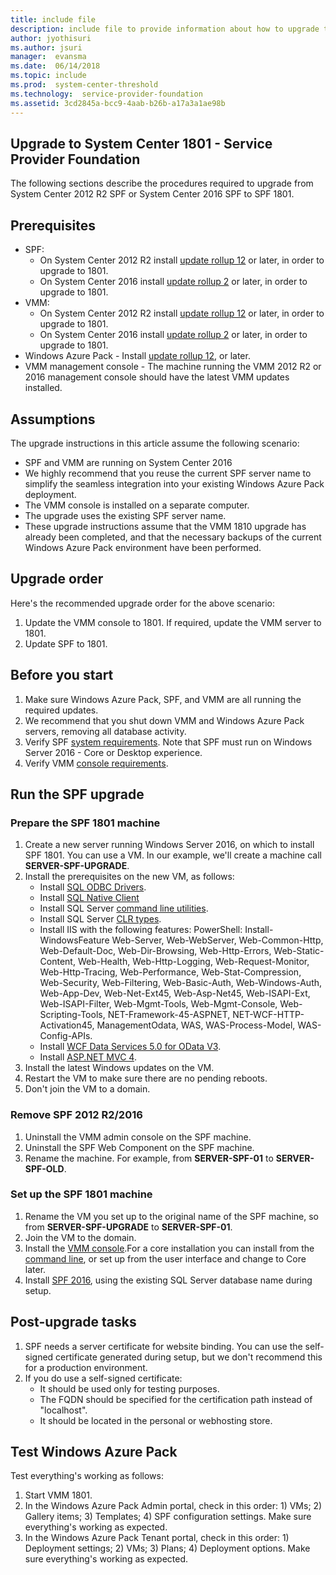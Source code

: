```yaml
---
title: include file
description: include file to provide information about how to upgrade to System Center Service Provider Foundation (SPF) 1801 from a previous version.
author: jyothisuri
ms.author: jsuri
manager:  evansma
ms.date:  06/14/2018
ms.topic: include
ms.prod:  system-center-threshold
ms.technology:  service-provider-foundation
ms.assetid: 3cd2845a-bcc9-4aab-b26b-a17a3a1ae98b
---
```


## Upgrade to System Center 1801 -  Service Provider Foundation

The following sections describe the procedures required to upgrade from System Center 2012 R2 SPF or System Center 2016 SPF to SPF 1801.

## Prerequisites

- SPF:
    - On System Center 2012 R2 install [update rollup 12](https://support.microsoft.com/help/3209618/update-rollup-12-for-system-center-2012-r2-orchestrator-service-provid) or later, in order to upgrade to 1801.
    - On System Center 2016 install [update rollup 2](https://support.microsoft.com/help/3209598/update-rollup-2-for-system-center-2016-orchestrator-service-provider-f) or later, in order to upgrade to 1801.
- VMM:
    -  On System Center 2012 R2 install [update rollup 12](https://support.microsoft.com/help/3209585/update-rollup-12-for-system-center-2012-r2-virtual-machine-manager) or later, in order to upgrade to 1801.
    - On System Center 2016 install [update rollup 2](https://support.microsoft.com/help/3209586/update-rollup-2-for-system-center-2016-virtual-machine-manager) or later, in order to upgrade to 1801.
- Windows Azure Pack - Install [update rollup 12](https://support.microsoft.com/help/4043909/update-rollup-12-for-windows-azure-pack), or later.
- VMM management console - The machine running the VMM 2012 R2 or 2016 management console should have the latest VMM updates installed.


## Assumptions
The upgrade instructions in this article assume the following scenario:

- SPF and VMM are running on System Center 2016
- We highly recommend that you reuse the current SPF server name to simplify the seamless integration into your existing Windows Azure Pack deployment.
- The VMM console is installed on a separate computer.
- The upgrade uses the existing SPF server name.
- These upgrade instructions assume that the VMM 1810 upgrade has already been completed, and that the necessary backups of the current Windows Azure Pack environment have been performed.

## Upgrade order

Here's the recommended upgrade order for the above scenario:

1. Update the VMM console to 1801. If required, update the VMM server to 1801.
2. Update SPF to 1801.


## Before you start

1. Make sure Windows Azure Pack, SPF, and VMM are all running the required updates.
2. We recommend that you shut down VMM and Windows Azure Pack servers, removing all database activity.
3. Verify SPF [system requirements](../spf/system-requirements-spf.md?preserve-view=true&view=sc-spf-1801). Note that SPF must run on Windows Server 2016 - Core or Desktop experience.
4. Verify VMM [console requirements](../vmm/system-requirements.md?preserve-view=true&view=sc-vmm-1801#vmm-console-operating-system).


## Run the SPF upgrade

### Prepare the SPF 1801 machine

1. Create a new server running Windows Server 2016, on which to install SPF 1801. You can use a VM. In our example, we'll create a machine call **SERVER-SPF-UPGRADE**.
2. Install the prerequisites on the new VM, as follows:
    - Install [SQL ODBC Drivers](https://www.microsoft.com/download/details.aspx?id=36434).
    - Install [SQL Native Client](https://www.microsoft.com/download/details.aspx?id=50402)
    - Install SQL Server [command line utilities](https://www.microsoft.com/download/details.aspx?id=53591).
    - Install SQL Server [CLR types](https://www.microsoft.com/download/details.aspx?id=42295).
    - Install IIS with the following features: PowerShell: Install-WindowsFeature Web-Server, Web-WebServer, Web-Common-Http, Web-Default-Doc, Web-Dir-Browsing, Web-Http-Errors, Web-Static-Content, Web-Health, Web-Http-Logging, Web-Request-Monitor, Web-Http-Tracing, Web-Performance, Web-Stat-Compression, Web-Security, Web-Filtering, Web-Basic-Auth, Web-Windows-Auth, Web-App-Dev, Web-Net-Ext45, Web-Asp-Net45, Web-ISAPI-Ext, Web-ISAPI-Filter, Web-Mgmt-Tools, Web-Mgmt-Console, Web-Scripting-Tools, NET-Framework-45-ASPNET, NET-WCF-HTTP-Activation45, ManagementOdata, WAS, WAS-Process-Model, WAS-Config-APIs.
    - Install [WCF Data Services 5.0 for OData V3](https://www.microsoft.com/download/details.aspx?id=29306).
    - Install [ASP.NET MVC 4](https://www.microsoft.com/download/details.aspx?id=30683).
3. Install the latest Windows updates on the VM.
4. Restart the VM to make sure there are no pending reboots.
5. Don't join the VM to a domain.

### Remove SPF 2012 R2/2016

1. Uninstall the VMM admin console on the SPF machine.
2. Uninstall the SPF Web Component on the SPF machine.
3. Rename the machine. For example, from **SERVER-SPF-01** to **SERVER-SPF-OLD**.

### Set up the SPF 1801 machine

1. Rename the VM you set up to the original name of the SPF  machine, so from **SERVER-SPF-UPGRADE** to **SERVER-SPF-01**.
2. Join the VM to the domain.
3. Install the [VMM console](../vmm/install-console.md?preserve-view=true&view=sc-vmm-1801).For a core installation you can install from the [command line](../vmm/install-console.md?preserve-view=true&view=sc-vmm-2016#install-the-console-from-the-command-prompt), or set up from the user interface and change to Core later.
4. Install [SPF 2016](../spf/deploy-spf.md?preserve-view=true&view=sc-spf-1801), using the existing SQL Server database name during setup.


## Post-upgrade tasks
1. SPF needs a server certificate for website binding. You can use the self-signed certificate generated during setup, but we don't recommend this for a production environment.
2. If you do use a self-signed certificate:
    - It should be used only for testing purposes.
    - The FQDN should be specified for the certification path instead of "localhost".
    - It should be located in the personal or webhosting store.

## Test Windows Azure Pack

Test everything's working as follows:

1. Start VMM 1801.
2. In the Windows Azure Pack  Admin portal, check in this order: 1) VMs; 2) Gallery items; 3) Templates; 4) SPF configuration settings. Make sure everything's working as expected.
3. In the Windows Azure Pack Tenant portal, check in this order: 1) Deployment settings; 2) VMs; 3) Plans; 4) Deployment options. Make sure everything's working as expected.